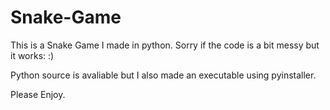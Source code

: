 # Snake-Game

This is a Snake Game I made in python.
Sorry if the code is a bit messy but it works: :)

Python source is avaliable but I also made an executable using pyinstaller.

Please Enjoy.
